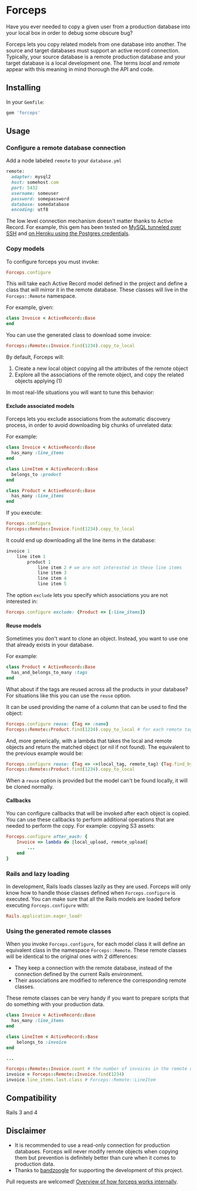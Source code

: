 # Forceps

Have you ever needed to copy a given user from a production database into your local box in order to debug some obscure bug? 

Forceps lets you copy related models from one database into another. The source and target databases must support an active record connection. Typically, your source database is a remote production database and your target database is a local development one. The terms _local_ and _remote_ appear with this meaning in mind thorough the API and code.

## Installing

In your `Gemfile`:

```ruby
gem 'forceps'
```

## Usage

### Configure a remote database connection

Add a node labeled `remote` to your `database.yml`

```ruby
remote:
  adapter: mysql2
  host: somehost.com
  port: 5432
  username: someuser
  password: somepassword
  database: somedatabase
  encoding: utf8
```

The low level connection mechanism doesn't matter thanks to Active Record. For example, this gem has been tested on [MySQL tunneled over SSH](http://chxo.com/be2/20040511_5667.html) and [on Heroku using the Postgres credentials](https://devcenter.heroku.com/articles/heroku-postgresql#pg-credentials).

### Copy models

To configure forceps you must invoke:

```ruby
Forceps.configure
```

This will take each Active Record model defined in the project and define a class that will mirror it in the remote database. These classes will live in the `Forceps::Remote` namespace.

For example, given:

```ruby
class Invoice < ActiveRecord::Base
end
```

You can use the generated class to download some invoice:

```ruby
Forceps::Remote::Invoice.find(1234).copy_to_local
```

By default, Forceps will:

1. Create a new local object copying all the attributes of the remote object
2. Explore all the associations of the remote object, and copy the related objects applying (1)

In most real-life situations you will want to tune this behavior:

#### Exclude associated models

Forceps lets you exclude associations from the automatic discovery process, in order to avoid downloading big chunks of unrelated data:

For example:

```Ruby
class Invoice < ActiveRecord::Base
  has_many :line_items
end

class LineItem < ActiveRecord::Base
  belongs_to :product
end

class Product < ActiveRecord::Base
  has_many :line_items
end
```

If you execute:

```ruby
Forceps.configure
Forceps::Remote::Invoice.find(1234).copy_to_local
```

It could end up downloading all the line items in the database:

```ruby
invoice 1
	line item 1
		product 1
			line item 2 # we are not interested in these line items
			line item 3
			line item 4
			line item 5
```
The option `exclude` lets you specify which associations you are not interested in:

```ruby
Forceps.configure exclude: {Product => [:line_items]}
```

#### Reuse models

Sometimes you don't want to clone an object. Instead, you want to use one that already exists in your database.

For example:

```ruby
class Product < ActiveRecord::Base
  has_and_belongs_to_many :tags
end
```

What about if the tags are reused across all the products in your database? For situations like this you can use the `reuse` option.

It can be used providing the name of a column that can be used to find the object:

```ruby
Forceps.configure reuse: {Tag => :name}
Forceps::Remote::Product.find(1234).copy_to_local # for each remote tag, it will try to find a tag with the same name
```

And, more generically, with a lambda that takes the local and remote objects and return the matched object (or nil if not found). The equivalent to the previous example would be:

```ruby
Forceps.configure reuse: {Tag => ->(local_tag, remote_tag) {Tag.find_by_name remote_tag.name}}
Forceps::Remote::Product.find(1234).copy_to_local 
```

When a `reuse` option is provided but the model can't be found locally, it will be cloned normally.

#### Callbacks

You can configure callbacks that will be invoked after each object is copied. You can use these callbacks to perform additional operations that are needed to perform the copy. For example: copying S3 assets:

```ruby
Forceps.configure after_each: {
	Invoice => lambda do |local_upload, remote_upload|
		...
	end
}
```

### Rails and lazy loading

In development, Rails loads classes lazily as they are used. Forceps will only know how to handle those classes defined when `Forceps.configure` is executed. You can make sure that all the Rails models are loaded before executing `Forceps.configure` with:

```ruby
Rails.application.eager_load! 
```

### Using the generated remote classes

When you invoke `Forceps.configure`, for each model class it will define an equivalent class in the namespace `Forceps::Remote`. These remote classes will be identical to the original ones with 2 differences:

- They keep a connection with the remote database, instead of the connection defined by the current Rails environment.
- Their associations are modified to reference the corresponding remote classes.

These remote classes can be very handy if you want to prepare scripts that do something with your production data.

```ruby
class Invoice < ActiveRecord::Base
  has_many :line_items
end

class LineItem < ActiveRecord::Base
	belongs_to :invoice
end

...

Forceps::Remote::Invoice.count # the number of invoices in the remote database
invoice = Forceps::Remote::Invoice.find(1234)
invoice.line_items.last.class # Forceps::Remote::LineItem
```

## Compatibility

Rails 3 and 4

## Disclaimer

- It is recommended to use a read-only connection for production databases. Forceps will never modify remote objects when copying them but prevention is definitely better than cure when it comes to production data.
- Thanks to [bandzoogle](http://bandzoogle.com) for supporting the development of this project.

Pull requests are welcomed! [Overview of how forceps works internally](http://jorgemanrubia.net/2014/02/04/forceps-import-models-from-remote-databases/).


